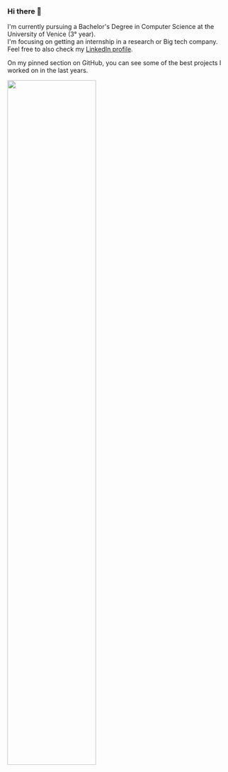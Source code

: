 ### Hi there 👋

I'm currently pursuing a Bachelor's Degree in Computer Science at the University of Venice (3° year). <br>
I'm focusing on getting an internship in a research or Big tech company. <br>
Feel free to also check my [LinkedIn profile](https://www.linkedin.com/in/riccardo-sale/). <br>

On my pinned section on GitHub, you can see some of the best projects I worked on in the last years. <br>
<!--[![Anurag's GitHub stats](https://github-readme-stats.vercel.app/api?username=RiccardoSale)](https://github.com/anuraghazra/github-readme-stats)-->
<p align="left">
</p>

<p align="left">
  <!--<img 
    width="49%"
    src="https://github-readme-stats.vercel.app/api?username=RiccardoSale&count_private=true&show_icons=true&count_private=true&include_all_commits=true&theme=radical"
  />  -->
</p>

<p align="left">
  <img width="63%" src='https://svgshare.com/i/_Tx.svg' title='' />
  <!--<img width="35%" src="https://github-readme-stats.vercel.app/api/top-langs/?username=RiccardoSale&hide=Css,SCSS&layout=compact&theme=radical" /> -->
</p>
